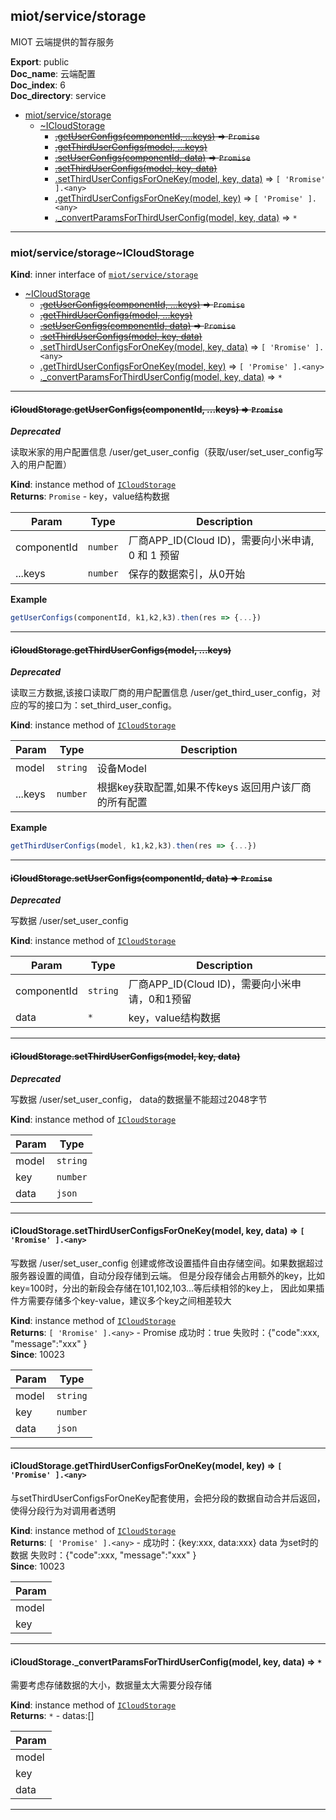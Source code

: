 <a name="module_miot/service/storage"></a>

## miot/service/storage
MIOT 云端提供的暂存服务

**Export**: public  
**Doc_name**: 云端配置  
**Doc_index**: 6  
**Doc_directory**: service  

* [miot/service/storage](#module_miot/service/storage)
    * [~ICloudStorage](#module_miot/service/storage..ICloudStorage)
        * ~~[.getUserConfigs(componentId, ...keys)](#module_miot/service/storage..ICloudStorage+getUserConfigs) ⇒ <code>Promise</code>~~
        * ~~[.getThirdUserConfigs(model, ...keys)](#module_miot/service/storage..ICloudStorage+getThirdUserConfigs)~~
        * ~~[.setUserConfigs(componentId, data)](#module_miot/service/storage..ICloudStorage+setUserConfigs) ⇒ <code>Promise</code>~~
        * ~~[.setThirdUserConfigs(model, key, data)](#module_miot/service/storage..ICloudStorage+setThirdUserConfigs)~~
        * [.setThirdUserConfigsForOneKey(model, key, data)](#module_miot/service/storage..ICloudStorage+setThirdUserConfigsForOneKey) ⇒ <code>[ &#x27;Rromise&#x27; ].&lt;any&gt;</code>
        * [.getThirdUserConfigsForOneKey(model, key)](#module_miot/service/storage..ICloudStorage+getThirdUserConfigsForOneKey) ⇒ <code>[ &#x27;Promise&#x27; ].&lt;any&gt;</code>
        * [._convertParamsForThirdUserConfig(model, key, data)](#module_miot/service/storage..ICloudStorage+_convertParamsForThirdUserConfig) ⇒ <code>\*</code>


* * *

<a name="module_miot/service/storage..ICloudStorage"></a>

### miot/service/storage~ICloudStorage
**Kind**: inner interface of [<code>miot/service/storage</code>](#module_miot/service/storage)  

* [~ICloudStorage](#module_miot/service/storage..ICloudStorage)
    * ~~[.getUserConfigs(componentId, ...keys)](#module_miot/service/storage..ICloudStorage+getUserConfigs) ⇒ <code>Promise</code>~~
    * ~~[.getThirdUserConfigs(model, ...keys)](#module_miot/service/storage..ICloudStorage+getThirdUserConfigs)~~
    * ~~[.setUserConfigs(componentId, data)](#module_miot/service/storage..ICloudStorage+setUserConfigs) ⇒ <code>Promise</code>~~
    * ~~[.setThirdUserConfigs(model, key, data)](#module_miot/service/storage..ICloudStorage+setThirdUserConfigs)~~
    * [.setThirdUserConfigsForOneKey(model, key, data)](#module_miot/service/storage..ICloudStorage+setThirdUserConfigsForOneKey) ⇒ <code>[ &#x27;Rromise&#x27; ].&lt;any&gt;</code>
    * [.getThirdUserConfigsForOneKey(model, key)](#module_miot/service/storage..ICloudStorage+getThirdUserConfigsForOneKey) ⇒ <code>[ &#x27;Promise&#x27; ].&lt;any&gt;</code>
    * [._convertParamsForThirdUserConfig(model, key, data)](#module_miot/service/storage..ICloudStorage+_convertParamsForThirdUserConfig) ⇒ <code>\*</code>


* * *

<a name="module_miot/service/storage..ICloudStorage+getUserConfigs"></a>

#### ~~iCloudStorage.getUserConfigs(componentId, ...keys) ⇒ <code>Promise</code>~~
***Deprecated***

读取米家的用户配置信息 /user/get_user_config（获取/user/set_user_config写入的用户配置）

**Kind**: instance method of [<code>ICloudStorage</code>](#module_miot/service/storage..ICloudStorage)  
**Returns**: <code>Promise</code> - key，value结构数据  

| Param | Type | Description |
| --- | --- | --- |
| componentId | <code>number</code> | 厂商APP_ID(Cloud ID)，需要向小米申请, 0 和 1 预留 |
| ...keys | <code>number</code> | 保存的数据索引，从0开始 |

**Example**  
```js
getUserConfigs(componentId, k1,k2,k3).then(res => {...})
```

* * *

<a name="module_miot/service/storage..ICloudStorage+getThirdUserConfigs"></a>

#### ~~iCloudStorage.getThirdUserConfigs(model, ...keys)~~
***Deprecated***

读取三方数据,该接口读取厂商的用户配置信息 /user/get_third_user_config，对应的写的接口为：set_third_user_config。

**Kind**: instance method of [<code>ICloudStorage</code>](#module_miot/service/storage..ICloudStorage)  

| Param | Type | Description |
| --- | --- | --- |
| model | <code>string</code> | 设备Model |
| ...keys | <code>number</code> | 根据key获取配置,如果不传keys 返回用户该厂商的所有配置 |

**Example**  
```js
getThirdUserConfigs(model, k1,k2,k3).then(res => {...})
```

* * *

<a name="module_miot/service/storage..ICloudStorage+setUserConfigs"></a>

#### ~~iCloudStorage.setUserConfigs(componentId, data) ⇒ <code>Promise</code>~~
***Deprecated***

写数据 /user/set_user_config

**Kind**: instance method of [<code>ICloudStorage</code>](#module_miot/service/storage..ICloudStorage)  

| Param | Type | Description |
| --- | --- | --- |
| componentId | <code>string</code> | 厂商APP_ID(Cloud ID)，需要向小米申请，0和1预留 |
| data | <code>\*</code> | key，value结构数据 |


* * *

<a name="module_miot/service/storage..ICloudStorage+setThirdUserConfigs"></a>

#### ~~iCloudStorage.setThirdUserConfigs(model, key, data)~~
***Deprecated***

写数据 /user/set_user_config， data的数据量不能超过2048字节

**Kind**: instance method of [<code>ICloudStorage</code>](#module_miot/service/storage..ICloudStorage)  

| Param | Type |
| --- | --- |
| model | <code>string</code> | 
| key | <code>number</code> | 
| data | <code>json</code> | 


* * *

<a name="module_miot/service/storage..ICloudStorage+setThirdUserConfigsForOneKey"></a>

#### iCloudStorage.setThirdUserConfigsForOneKey(model, key, data) ⇒ <code>[ &#x27;Rromise&#x27; ].&lt;any&gt;</code>
写数据 /user/set_user_config
创建或修改设置插件自由存储空间。如果数据超过服务器设置的阈值，自动分段存储到云端。
但是分段存储会占用额外的key，比如key=100时，分出的新段会存储在101,102,103...等后续相邻的key上，
因此如果插件方需要存储多个key-value，建议多个key之间相差较大

**Kind**: instance method of [<code>ICloudStorage</code>](#module_miot/service/storage..ICloudStorage)  
**Returns**: <code>[ &#x27;Rromise&#x27; ].&lt;any&gt;</code> - Promise
成功时：true
失败时：{"code":xxx, "message":"xxx" }  
**Since**: 10023  

| Param | Type |
| --- | --- |
| model | <code>string</code> | 
| key | <code>number</code> | 
| data | <code>json</code> | 


* * *

<a name="module_miot/service/storage..ICloudStorage+getThirdUserConfigsForOneKey"></a>

#### iCloudStorage.getThirdUserConfigsForOneKey(model, key) ⇒ <code>[ &#x27;Promise&#x27; ].&lt;any&gt;</code>
与setThirdUserConfigsForOneKey配套使用，会把分段的数据自动合并后返回，使得分段行为对调用者透明

**Kind**: instance method of [<code>ICloudStorage</code>](#module_miot/service/storage..ICloudStorage)  
**Returns**: <code>[ &#x27;Promise&#x27; ].&lt;any&gt;</code> - 成功时：{key:xxx, data:xxx}   data 为set时的数据
失败时：{"code":xxx, "message":"xxx" }  
**Since**: 10023  

| Param |
| --- |
| model | 
| key | 


* * *

<a name="module_miot/service/storage..ICloudStorage+_convertParamsForThirdUserConfig"></a>

#### iCloudStorage.\_convertParamsForThirdUserConfig(model, key, data) ⇒ <code>\*</code>
需要考虑存储数据的大小，数据量太大需要分段存储

**Kind**: instance method of [<code>ICloudStorage</code>](#module_miot/service/storage..ICloudStorage)  
**Returns**: <code>\*</code> - datas:[]  

| Param |
| --- |
| model | 
| key | 
| data | 


* * *


